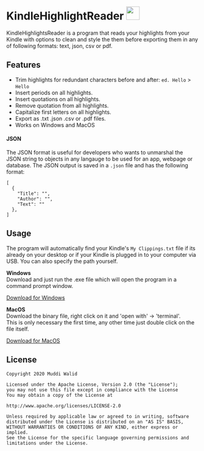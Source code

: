 # KindleHighlightReader <img width="35px" src="https://www.flaticon.com/svg/static/icons/svg/845/845938.svg">


KindleHighlightsReader is a program that reads your highlights from your Kindle with options to clean and style the them before exporting them in any of following formats: text, json, csv or pdf.


## Features
- Trim highlights for redundant characters before and after: `ed. Hello` > `Hello`
- Insert periods on all highlights.
- Insert quotations on all highlights.
- Remove quotation from all highlights.
- Capitalize first letters on all highlights.
- Export as .txt .json .csv or .pdf files.
- Works on Windows and MacOS

#### JSON

The JSON format is useful for developers who wants to unmarshal the JSON string to objects in any langauge to be used for an app, webpage or database. The JSON output is saved in a `.json` file and has the following format:

```
[
  {
    "Title": "",
    "Author": "",
    "Text": ""
  },
]
```

## Usage

The program will automatically find your Kindle's `My Clippings.txt` file if its already on your desktop 
or if your Kindle is plugged in to your computer via USB. You can also specify the path yourself. 

**Windows**  
Download and just run the .exe file which will open the program in a command prompt window.

[Download for Windows](https://github.com/Muddz/KindleHighlightsReader/releases/download/1.0.0/KindleHighlightsReader_v1.0.0.exe)

**MacOS**  
Download the binary file, right click on it and 'open with' -> 'terminal'.   
This is only necessary the first time, any other time just double click on the file itself.

[Download for MacOS](https://github.com/Muddz/KindleHighlightsReader/releases/download/1.0.0/KindleHighlightsReader_MacOS_v1.0.0)


## License

    Copyright 2020 Muddi Walid

    Licensed under the Apache License, Version 2.0 (the "License");
    you may not use this file except in compliance with the License
    You may obtain a copy of the License at

    http://www.apache.org/licenses/LICENSE-2.0

    Unless required by applicable law or agreed to in writing, software
    distributed under the License is distributed on an "AS IS" BASIS,
    WITHOUT WARRANTIES OR CONDITIONS OF ANY KIND, either express or implied.
    See the License for the specific language governing permissions and
    limitations under the License.
